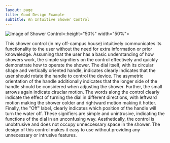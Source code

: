```yaml
---
layout: page
title: Good Design Example
subtitle: An Intuitive Shower Control
---
```


![Image of Shower Control](good_design.png)<:height="50%" width="50%">

This shower control (in my off-campus house) intuitively communicates its functionality to the user without the need for extra information or prior knoweledge.  Assuming that the user has a basic understanding of how showers work, the simple signifiers on the control effectively and quickly demonstrate how to operate the shower.  The dial itself, with its circular shape and vertically oriented handle, indicates clearly indicates that the user should rotate the handle to control the device. The asymetric orientation of the handle additionally indicates that the longer side of the handle should be considered when adjusting the shower.  Further, the small arrows again indicate ciruclar motion.  The words along the control clearly indicate the effect of turning the dial in different directions, with leftward motion making the shower colder and rightward motion making it hotter.  Finally, the "Off" label, clearly indicates which position of the handle will turn the water off.  These signifiers are simple and unintrusive, indicating the functions of the dial in an unconfusing way.  Aesthetically, the control is unobtrusive and does not occupy unneccessary space in the shower.  The design of this control makes it easy to use without providing any unnecessary or intrusive features.
